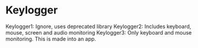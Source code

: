 # Keylogger

Keylogger1: Ignore, uses deprecated library
Keylogger2: Includes keyboard, mouse, screen and audio monitoring
Keylogger3: Only keyboard and mouse monitoring. This is made into an app.
